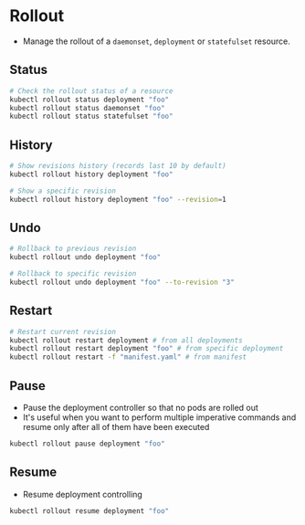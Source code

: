 # Rollout

- Manage the rollout of a `daemonset`, `deployment` or `statefulset` resource.

## Status

```sh
# Check the rollout status of a resource
kubectl rollout status deployment "foo"
kubectl rollout status daemonset "foo"
kubectl rollout status statefulset "foo"
```

## History

```sh
# Show revisions history (records last 10 by default)
kubectl rollout history deployment "foo"

# Show a specific revision
kubectl rollout history deployment "foo" --revision=1
```

## Undo

```sh
# Rollback to previous revision
kubectl rollout undo deployment "foo"

# Rollback to specific revision
kubectl rollout undo deployment "foo" --to-revision "3"
```

## Restart

```sh
# Restart current revision
kubectl rollout restart deployment # from all deployments
kubectl rollout restart deployment "foo" # from specific deployment
kubectl rollout restart -f "manifest.yaml" # from manifest
```

## Pause

- Pause the deployment controller so that no pods are rolled out
- It's useful when you want to perform multiple imperative commands and resume only after all of them have been executed

```sh
kubectl rollout pause deployment "foo"
```

## Resume

- Resume deployment controlling

```sh
kubectl rollout resume deployment "foo"
```

